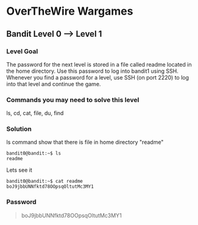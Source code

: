 # OverTheWire Wargames
## Bandit Level 0 --> Level 1  
### Level Goal

The password for the next level is stored in a file called readme located in the home directory. Use this password to log into bandit1 using SSH. Whenever you find a password for a level, use SSH (on port 2220) to log into that level and continue the game. 

### Commands you may need to solve this level
ls, cd, cat, file, du, find

### Solution
ls command show that there is file in home directory "readme"
```
bandit0@bandit:~$ ls
readme
```
Lets see it
```
bandit0@bandit:~$ cat readme
boJ9jbbUNNfktd78OOpsqOltutMc3MY1
```

### Password
> boJ9jbbUNNfktd78OOpsqOltutMc3MY1

